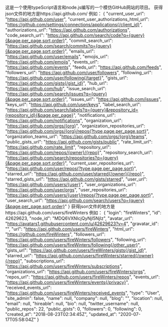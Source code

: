 这是一个使用typeScript语言和node.js编写的一个模仿GitHub网站的项目。
获得json文件的地方是https://api.github.com/
例如：
{
  "current_user_url": "https://api.github.com/user",
  "current_user_authorizations_html_url": "https://github.com/settings/connections/applications{/client_id}",
  "authorizations_url": "https://api.github.com/authorizations",
  "code_search_url": "https://api.github.com/search/code?q={query}{&page,per_page,sort,order}",
  "commit_search_url": "https://api.github.com/search/commits?q={query}{&page,per_page,sort,order}",
  "emails_url": "https://api.github.com/user/emails",
  "emojis_url": "https://api.github.com/emojis",
  "events_url": "https://api.github.com/events",
  "feeds_url": "https://api.github.com/feeds",
  "followers_url": "https://api.github.com/user/followers",
  "following_url": "https://api.github.com/user/following{/target}",
  "gists_url": "https://api.github.com/gists{/gist_id}",
  "hub_url": "https://api.github.com/hub",
  "issue_search_url": "https://api.github.com/search/issues?q={query}{&page,per_page,sort,order}",
  "issues_url": "https://api.github.com/issues",
  "keys_url": "https://api.github.com/user/keys",
  "label_search_url": "https://api.github.com/search/labels?q={query}&repository_id={repository_id}{&page,per_page}",
  "notifications_url": "https://api.github.com/notifications",
  "organization_url": "https://api.github.com/orgs/{org}",
  "organization_repositories_url": "https://api.github.com/orgs/{org}/repos{?type,page,per_page,sort}",
  "organization_teams_url": "https://api.github.com/orgs/{org}/teams",
  "public_gists_url": "https://api.github.com/gists/public",
  "rate_limit_url": "https://api.github.com/rate_limit",
  "repository_url": "https://api.github.com/repos/{owner}/{repo}",
  "repository_search_url": "https://api.github.com/search/repositories?q={query}{&page,per_page,sort,order}",
  "current_user_repositories_url": "https://api.github.com/user/repos{?type,page,per_page,sort}",
  "starred_url": "https://api.github.com/user/starred{/owner}{/repo}",
  "starred_gists_url": "https://api.github.com/gists/starred",
  "user_url": "https://api.github.com/users/{user}",
  "user_organizations_url": "https://api.github.com/user/orgs",
  "user_repositories_url": "https://api.github.com/users/{user}/repos{?type,page,per_page,sort}",
  "user_search_url": "https://api.github.com/search/users?q={query}{&page,per_page,sort,order}"
}
获得json文件的地方是https://api.github.com/users/fireWinters
例如：
{
  "login": "fireWinters",
  "id": 42629623,
  "node_id": "MDQ6VXNlcjQyNjI5NjIz",
  "avatar_url": "https://avatars1.githubusercontent.com/u/42629623?v=4",
  "gravatar_id": "",
  "url": "https://api.github.com/users/fireWinters",
  "html_url": "https://github.com/fireWinters",
  "followers_url": "https://api.github.com/users/fireWinters/followers",
  "following_url": "https://api.github.com/users/fireWinters/following{/other_user}",
  "gists_url": "https://api.github.com/users/fireWinters/gists{/gist_id}",
  "starred_url": "https://api.github.com/users/fireWinters/starred{/owner}{/repo}",
  "subscriptions_url": "https://api.github.com/users/fireWinters/subscriptions",
  "organizations_url": "https://api.github.com/users/fireWinters/orgs",
  "repos_url": "https://api.github.com/users/fireWinters/repos",
  "events_url": "https://api.github.com/users/fireWinters/events{/privacy}",
  "received_events_url": "https://api.github.com/users/fireWinters/received_events",
  "type": "User",
  "site_admin": false,
  "name": null,
  "company": null,
  "blog": "",
  "location": null,
  "email": null,
  "hireable": null,
  "bio": null,
  "twitter_username": null,
  "public_repos": 22,
  "public_gists": 0,
  "followers": 0,
  "following": 0,
  "created_at": "2018-08-23T02:34:45Z",
  "updated_at": "2020-07-17T05:58:04Z"
}